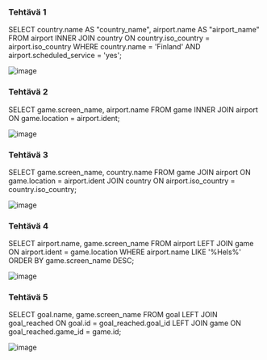 ### Tehtävä 1
SELECT country.name AS "country_name", airport.name AS "airport_name"
FROM airport
INNER JOIN country ON country.iso_country = airport.iso_country
WHERE country.name = 'Finland' AND airport.scheduled_service = 'yes';

![image](https://github.com/user-attachments/assets/85fcd871-a0ee-457b-baa7-e25ac87bf90a)

### Tehtävä 2
SELECT game.screen_name, airport.name
FROM game
INNER JOIN airport ON game.location = airport.ident;

![image](https://github.com/user-attachments/assets/4ced22ee-eb74-4be1-bfaf-25a002ba4111)

### Tehtävä 3
SELECT game.screen_name, country.name
FROM game
JOIN airport ON game.location = airport.ident
JOIN country ON airport.iso_country = country.iso_country;

![image](https://github.com/user-attachments/assets/74c94a7c-4bdf-4ec1-b5f9-864ddb1c11a4)

### Tehtävä 4
SELECT airport.name, game.screen_name
FROM airport
LEFT JOIN game ON airport.ident = game.location
WHERE airport.name LIKE '%Hels%'
ORDER BY game.screen_name DESC;

![image](https://github.com/user-attachments/assets/0a6d9fce-ce70-4717-a02a-12b2d5426d93)

### Tehtävä 5
SELECT goal.name, game.screen_name
FROM goal
LEFT JOIN goal_reached ON goal.id = goal_reached.goal_id
LEFT JOIN game ON goal_reached.game_id = game.id;

![image](https://github.com/user-attachments/assets/e87fc933-7195-4a34-8cd5-421e262d670a)

